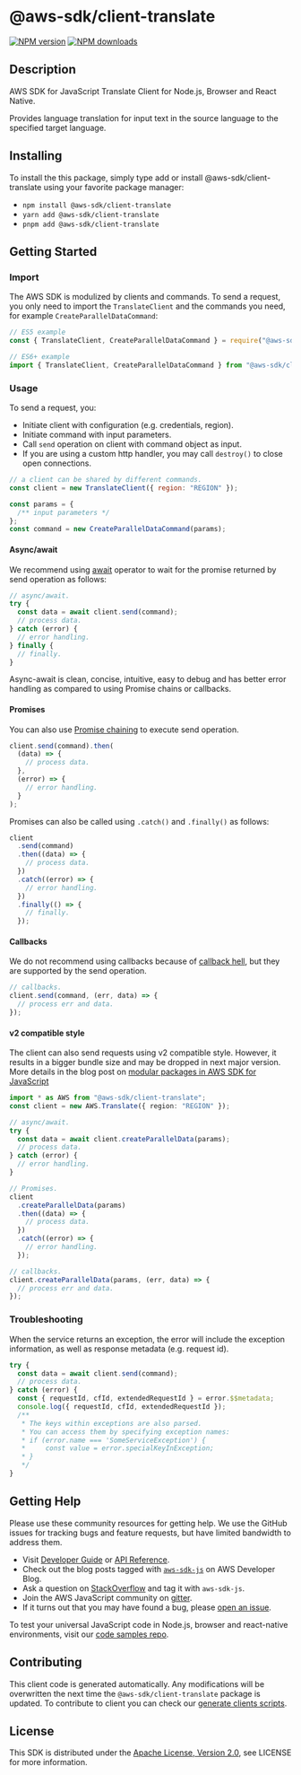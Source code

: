 <!-- generated file, do not edit directly -->

# @aws-sdk/client-translate

[![NPM version](https://img.shields.io/npm/v/@aws-sdk/client-translate/latest.svg)](https://www.npmjs.com/package/@aws-sdk/client-translate)
[![NPM downloads](https://img.shields.io/npm/dm/@aws-sdk/client-translate.svg)](https://www.npmjs.com/package/@aws-sdk/client-translate)

## Description

AWS SDK for JavaScript Translate Client for Node.js, Browser and React Native.

<p>Provides language translation for input text in the source language to the specified target language.</p>

## Installing

To install the this package, simply type add or install @aws-sdk/client-translate
using your favorite package manager:

- `npm install @aws-sdk/client-translate`
- `yarn add @aws-sdk/client-translate`
- `pnpm add @aws-sdk/client-translate`

## Getting Started

### Import

The AWS SDK is modulized by clients and commands.
To send a request, you only need to import the `TranslateClient` and
the commands you need, for example `CreateParallelDataCommand`:

```js
// ES5 example
const { TranslateClient, CreateParallelDataCommand } = require("@aws-sdk/client-translate");
```

```ts
// ES6+ example
import { TranslateClient, CreateParallelDataCommand } from "@aws-sdk/client-translate";
```

### Usage

To send a request, you:

- Initiate client with configuration (e.g. credentials, region).
- Initiate command with input parameters.
- Call `send` operation on client with command object as input.
- If you are using a custom http handler, you may call `destroy()` to close open connections.

```js
// a client can be shared by different commands.
const client = new TranslateClient({ region: "REGION" });

const params = {
  /** input parameters */
};
const command = new CreateParallelDataCommand(params);
```

#### Async/await

We recommend using [await](https://developer.mozilla.org/en-US/docs/Web/JavaScript/Reference/Operators/await)
operator to wait for the promise returned by send operation as follows:

```js
// async/await.
try {
  const data = await client.send(command);
  // process data.
} catch (error) {
  // error handling.
} finally {
  // finally.
}
```

Async-await is clean, concise, intuitive, easy to debug and has better error handling
as compared to using Promise chains or callbacks.

#### Promises

You can also use [Promise chaining](https://developer.mozilla.org/en-US/docs/Web/JavaScript/Guide/Using_promises#chaining)
to execute send operation.

```js
client.send(command).then(
  (data) => {
    // process data.
  },
  (error) => {
    // error handling.
  }
);
```

Promises can also be called using `.catch()` and `.finally()` as follows:

```js
client
  .send(command)
  .then((data) => {
    // process data.
  })
  .catch((error) => {
    // error handling.
  })
  .finally(() => {
    // finally.
  });
```

#### Callbacks

We do not recommend using callbacks because of [callback hell](http://callbackhell.com/),
but they are supported by the send operation.

```js
// callbacks.
client.send(command, (err, data) => {
  // process err and data.
});
```

#### v2 compatible style

The client can also send requests using v2 compatible style.
However, it results in a bigger bundle size and may be dropped in next major version. More details in the blog post
on [modular packages in AWS SDK for JavaScript](https://aws.amazon.com/blogs/developer/modular-packages-in-aws-sdk-for-javascript/)

```ts
import * as AWS from "@aws-sdk/client-translate";
const client = new AWS.Translate({ region: "REGION" });

// async/await.
try {
  const data = await client.createParallelData(params);
  // process data.
} catch (error) {
  // error handling.
}

// Promises.
client
  .createParallelData(params)
  .then((data) => {
    // process data.
  })
  .catch((error) => {
    // error handling.
  });

// callbacks.
client.createParallelData(params, (err, data) => {
  // process err and data.
});
```

### Troubleshooting

When the service returns an exception, the error will include the exception information,
as well as response metadata (e.g. request id).

```js
try {
  const data = await client.send(command);
  // process data.
} catch (error) {
  const { requestId, cfId, extendedRequestId } = error.$$metadata;
  console.log({ requestId, cfId, extendedRequestId });
  /**
   * The keys within exceptions are also parsed.
   * You can access them by specifying exception names:
   * if (error.name === 'SomeServiceException') {
   *     const value = error.specialKeyInException;
   * }
   */
}
```

## Getting Help

Please use these community resources for getting help.
We use the GitHub issues for tracking bugs and feature requests, but have limited bandwidth to address them.

- Visit [Developer Guide](https://docs.aws.amazon.com/sdk-for-javascript/v3/developer-guide/welcome.html)
  or [API Reference](https://docs.aws.amazon.com/AWSJavaScriptSDK/v3/latest/index.html).
- Check out the blog posts tagged with [`aws-sdk-js`](https://aws.amazon.com/blogs/developer/tag/aws-sdk-js/)
  on AWS Developer Blog.
- Ask a question on [StackOverflow](https://stackoverflow.com/questions/tagged/aws-sdk-js) and tag it with `aws-sdk-js`.
- Join the AWS JavaScript community on [gitter](https://gitter.im/aws/aws-sdk-js-v3).
- If it turns out that you may have found a bug, please [open an issue](https://github.com/aws/aws-sdk-js-v3/issues/new/choose).

To test your universal JavaScript code in Node.js, browser and react-native environments,
visit our [code samples repo](https://github.com/aws-samples/aws-sdk-js-tests).

## Contributing

This client code is generated automatically. Any modifications will be overwritten the next time the `@aws-sdk/client-translate` package is updated.
To contribute to client you can check our [generate clients scripts](https://github.com/aws/aws-sdk-js-v3/tree/main/scripts/generate-clients).

## License

This SDK is distributed under the
[Apache License, Version 2.0](http://www.apache.org/licenses/LICENSE-2.0),
see LICENSE for more information.
